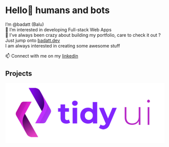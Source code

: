# Hello👋 humans and bots

I’m @badatt (Balu) <br>
👀 I’m interested in developing Full-stack Web Apps <br>
📰 I've always been crazy about building my portfolio, care to check it out ? Just jump onto [badatt.dev](https://badatt.dev) <br />
I am always interested in creating some awesome stuff

📫 Connect with me on my [linkedin](https://www.linkedin.com/in/balu-praveen-datty-210561a4/) <br>

## Projects

<div style="display:flex">
<a href="https://main--62f5d4e6c0b101cafe0f9e33.chromatic.com/" target="_blank"><img src="https://raw.githubusercontent.com/badatt/tidy-ui/main/internals/docs/storybook-logo.png"/></a>
</div>
